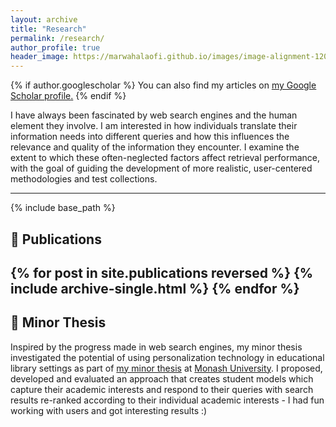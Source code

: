 ```yaml
---
layout: archive
title: "Research"
permalink: /research/
author_profile: true
header_image: https://marwahalaofi.github.io/images/image-alignment-1200x4002.jpg
---
```


{% if author.googlescholar %}
  You can also find my articles on <u><a href="{{author.googlescholar}}">my Google Scholar profile</a>.</u>
{% endif %}


I have always been fascinated by web search engines and the human element they involve. I am interested in how individuals translate their information needs into different queries and how this influences the relevance and quality of the information they encounter. I examine the extent to which these often-neglected factors affect retrieval performance, with the goal of guiding the development of more realistic, user-centered methodologies and test collections.

---

{% include base_path %}
## 📑 Publications
{% for post in site.publications reversed %}
  {% include archive-single.html %}
{% endfor %}
---
## 📜 Minor Thesis
Inspired by the progress made in web search engines, my minor thesis investigated the potential of using personalization technology in educational library settings as part of [my minor thesis](https://www.dropbox.com/s/gci7ke6ar8rwzc3/MarwahAlaofi-MinorThesis.pdf?dl=0) at [Monash University](https://www.monash.edu). I proposed, developed and evaluated an approach that creates student models which capture their academic interests and respond to their queries with search results re-ranked according to their individual academic interests - I had fun working with users and got interesting results :)
